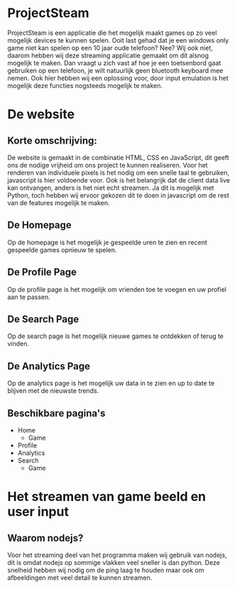 # ProjectSteam
ProjectSteam is een applicatie die het mogelijk maakt games op zo veel mogelijk devices te kunnen spelen.
Ooit last gehad dat je een windows only game niet kan spelen op een 10 jaar oude telefoon? Nee?
Wij ook niet, daarom hebben wij deze streaming applicatie gemaakt om dit alsnog mogelijk te maken.
Dan vraagt u zich vast af hoe je een toetsenbord gaat gebruiken op een telefoon, je wilt natuurlijk geen bluetooth keyboard mee nemen.
Ook hier hebben wij een oplossing voor, door input emulation is het mogelijk deze functies nogsteeds mogelijk te maken.

# De website
## Korte omschrijving:
De website is gemaakt in de combinatie HTML, CSS en JavaScript, dit geeft ons de nodige vrijheid om ons project te kunnen realiseren.
Voor het renderen van individuele pixels is het nodig om een snelle taal te gebruiken, javascript is hier voldoende voor.
Ook is het belangrijk dat de client data live kan ontvangen, anders is het niet echt streamen. Ja dit is mogelijk met Python,
toch hebben wij ervoor gekozen dit te doen in javascript om de rest van de features mogelijk te maken.

## De Homepage
Op de homepage is het mogelijk je gespeelde uren te zien en recent gespeelde games opnieuw te spelen.

## De Profile Page
Op de profile page is het mogelijk om vrienden toe te voegen en uw profiel aan te passen.

## De Search Page
Op de search page is het mogelijk nieuwe games te ontdekken of terug te vinden.

## De Analytics Page
Op de analytics page is het mogelijk uw data in te zien en up to date te blijven met de nieuwste trends.

## Beschikbare pagina's
- Home
    - Game
- Profile
- Analytics
- Search
    - Game

# Het streamen van game beeld en user input
## Waarom nodejs?
Voor het streaming deel van het programma maken wij gebruik van nodejs, dit is omdat nodejs op sommige vlakken veel sneller is dan python.
Deze snelheid hebben wij nodig om de ping laag te houden maar ook om afbeeldingen met veel detail te kunnen streamen.

